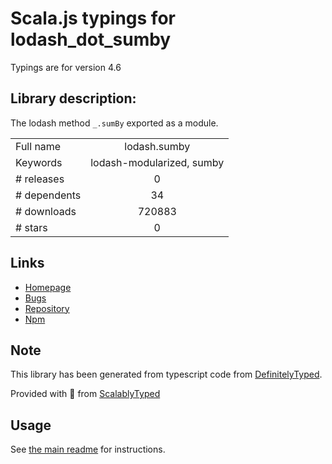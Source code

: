 
# Scala.js typings for lodash_dot_sumby

Typings are for version 4.6

## Library description:
The lodash method `_.sumBy` exported as a module.

|                    |                 |
| ------------------ | :-------------: |
| Full name          | lodash.sumby |
| Keywords           | lodash-modularized, sumby |
| # releases         | 0 |
| # dependents       | 34 |
| # downloads        | 720883 |
| # stars            | 0 |

## Links
- [Homepage](https://lodash.com/)
- [Bugs](https://github.com/lodash/lodash/issues)
- [Repository](https://github.com/lodash/lodash)
- [Npm](https://www.npmjs.com/package/lodash.sumby)
    


## Note
This library has been generated from typescript code from [DefinitelyTyped](https://definitelytyped.org).

Provided with :purple_heart: from [ScalablyTyped](https://github.com/oyvindberg/ScalablyTyped)

## Usage
See [the main readme](../../readme.md) for instructions.


